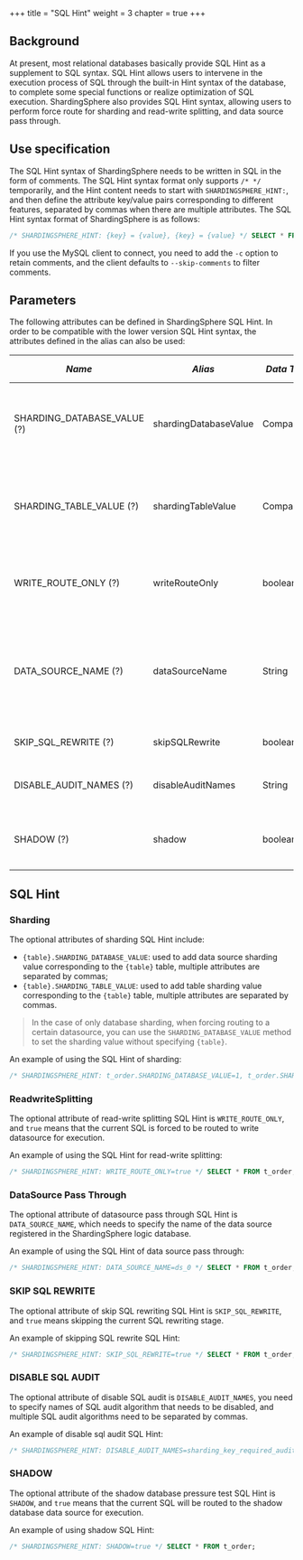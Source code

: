 +++
title = "SQL Hint"
weight = 3
chapter = true
+++

## Background

At present, most relational databases basically provide SQL Hint as a supplement to SQL syntax. SQL Hint allows users to intervene in the execution process of SQL through the built-in Hint syntax of the database, to complete some special functions or realize optimization of SQL execution.
ShardingSphere also provides SQL Hint syntax, allowing users to perform force route for sharding and read-write splitting, and data source pass through.

## Use specification

The SQL Hint syntax of ShardingSphere needs to be written in SQL in the form of comments. The SQL Hint syntax format only supports `/* */` temporarily, and the Hint content needs to start with `SHARDINGSPHERE_HINT:`, and then define the attribute key/value pairs corresponding to different features, separated by commas when there are multiple attributes.
The SQL Hint syntax format of ShardingSphere is as follows:

```sql
/* SHARDINGSPHERE_HINT: {key} = {value}, {key} = {value} */ SELECT * FROM t_order;
```

If you use the MySQL client to connect, you need to add the `-c` option to retain comments, and the client defaults to `--skip-comments` to filter comments.

## Parameters

The following attributes can be defined in ShardingSphere SQL Hint. In order to be compatible with the lower version SQL Hint syntax, the attributes defined in the alias can also be used:

| *Name*                      | *Alias*               | *Data Type* | *Description*                                                             | *Default Value* |
|-----------------------------|-----------------------|-------------|---------------------------------------------------------------------------|-----------------|
| SHARDING_DATABASE_VALUE (?) | shardingDatabaseValue | Comparable  | Database sharding value, used when config Hint sharding strategy          | -               |
| SHARDING_TABLE_VALUE (?)    | shardingTableValue    | Comparable  | Table sharding value, used when config Hint sharding strategy             | -               |
| WRITE_ROUTE_ONLY (?)        | writeRouteOnly        | boolean     | Route to the write datasource when use readwrite-splitting                | false           |
| DATA_SOURCE_NAME (?)        | dataSourceName        | String      | Data source pass through, route SQL directly to the specified data source | -               |
| SKIP_SQL_REWRITE (?)        | skipSQLRewrite        | boolean     | Skip the SQL rewrite phase                                                | false           |
| DISABLE_AUDIT_NAMES (?)     | disableAuditNames     | String      | Disable the specified SQL audit algorithm                                 | -               |
| SHADOW (?)                  | shadow                | boolean     | Route to the shadow datasource when use shadow                            | false           |


## SQL Hint

### Sharding

The optional attributes of sharding SQL Hint include:

- `{table}.SHARDING_DATABASE_VALUE`: used to add data source sharding value corresponding to the `{table}` table, multiple attributes are separated by commas;
- `{table}.SHARDING_TABLE_VALUE`: used to add table sharding value corresponding to the `{table}` table, multiple attributes are separated by commas.

> In the case of only database sharding, when forcing routing to a certain datasource, you can use the `SHARDING_DATABASE_VALUE` method to set the sharding value without specifying `{table}`.

An example of using the SQL Hint of sharding:

```sql
/* SHARDINGSPHERE_HINT: t_order.SHARDING_DATABASE_VALUE=1, t_order.SHARDING_TABLE_VALUE=1 */ SELECT * FROM t_order;
```

### ReadwriteSplitting

The optional attribute of read-write splitting SQL Hint is `WRITE_ROUTE_ONLY`, and `true` means that the current SQL is forced to be routed to write datasource for execution.

An example of using the SQL Hint for read-write splitting:

```sql
/* SHARDINGSPHERE_HINT: WRITE_ROUTE_ONLY=true */ SELECT * FROM t_order;
```

### DataSource Pass Through

The optional attribute of datasource pass through SQL Hint is `DATA_SOURCE_NAME`, which needs to specify the name of the data source registered in the ShardingSphere logic database.

An example of using the SQL Hint of data source pass through:

```sql
/* SHARDINGSPHERE_HINT: DATA_SOURCE_NAME=ds_0 */ SELECT * FROM t_order;
```

### SKIP SQL REWRITE

The optional attribute of skip SQL rewriting SQL Hint is `SKIP_SQL_REWRITE`, and `true` means skipping the current SQL rewriting stage.

An example of skipping SQL rewrite SQL Hint:

```sql
/* SHARDINGSPHERE_HINT: SKIP_SQL_REWRITE=true */ SELECT * FROM t_order;
```

### DISABLE SQL AUDIT

The optional attribute of disable SQL audit is `DISABLE_AUDIT_NAMES`, you need to specify names of SQL audit algorithm that needs to be disabled, and multiple SQL audit algorithms need to be separated by commas.

An example of disable sql audit SQL Hint:

```sql
/* SHARDINGSPHERE_HINT: DISABLE_AUDIT_NAMES=sharding_key_required_auditor */ SELECT * FROM t_order;
```

### SHADOW

The optional attribute of the shadow database pressure test SQL Hint is `SHADOW`, and `true` means that the current SQL will be routed to the shadow database data source for execution.

An example of using shadow SQL Hint:

```sql
/* SHARDINGSPHERE_HINT: SHADOW=true */ SELECT * FROM t_order;
```
